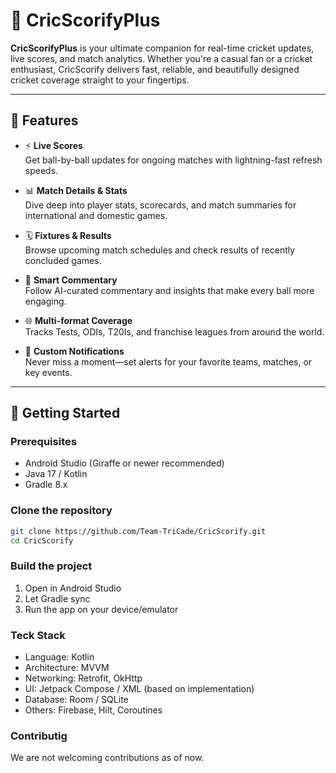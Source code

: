 # 🏏 CricScorifyPlus

**CricScorifyPlus** is your ultimate companion for real-time cricket updates, live scores, and match analytics. Whether you're a casual fan or a cricket enthusiast, CricScorify delivers fast, reliable, and beautifully designed cricket coverage straight to your fingertips.

---

## 📱 Features

- ⚡ **Live Scores**  
  Get ball-by-ball updates for ongoing matches with lightning-fast refresh speeds.

- 📊 **Match Details & Stats**  
  Dive deep into player stats, scorecards, and match summaries for international and domestic games.

- 🗓️ **Fixtures & Results**  
  Browse upcoming match schedules and check results of recently concluded games.

- 🧠 **Smart Commentary**  
  Follow AI-curated commentary and insights that make every ball more engaging.

- 🌐 **Multi-format Coverage**  
  Tracks Tests, ODIs, T20Is, and franchise leagues from around the world.

- 🔔 **Custom Notifications**  
  Never miss a moment—set alerts for your favorite teams, matches, or key events.

---

## 🚀 Getting Started

### Prerequisites

- Android Studio (Giraffe or newer recommended)
- Java 17 / Kotlin
- Gradle 8.x

### Clone the repository

```bash
git clone https://github.com/Team-TriCade/CricScorify.git
cd CricScorify
```

### Build the project

1. Open in Android Studio
2. Let Gradle sync
3. Run the app on your device/emulator

### Teck Stack

- Language: Kotlin
- Architecture: MVVM
- Networking: Retrofit, OkHttp
- UI: Jetpack Compose / XML (based on implementation)
- Database: Room / SQLite
- Others: Firebase, Hilt, Coroutines

### Contributig
We are not welcoming contributions as of now.
